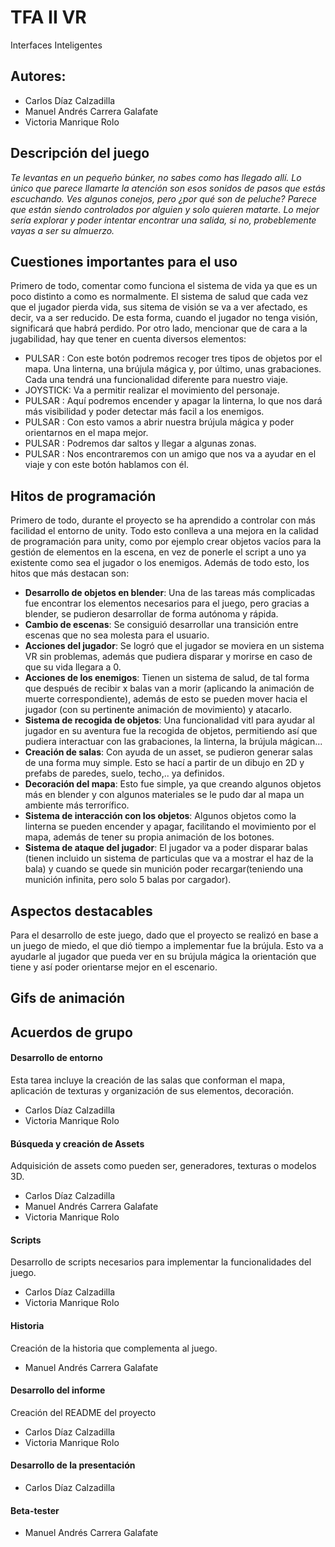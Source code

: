 # TFA II VR
Interfaces Inteligentes
## Autores:
- Carlos Díaz Calzadilla
- Manuel Andrés Carrera Galafate
- Victoria Manrique Rolo

## Descripción del juego
  *Te levantas en un pequeño búnker, no sabes como has llegado allí. Lo único que parece llamarte la atención son esos sonidos de pasos que estás escuchando. Ves algunos conejos, pero ¿por qué son de peluche? Parece que están siendo controlados por alguien y solo quieren matarte. Lo mejor sería explorar y poder intentar encontrar una salida, si no, probeblemente vayas a ser su almuerzo.*

## Cuestiones importantes para el uso
  Primero de todo, comentar como funciona el sistema de vida ya que es un poco distinto a como es normalmente. El sistema de salud que cada vez que el jugador pierda vida, sus sitema de visión se va a ver afectado, es decir, va a ser reducido. De esta forma, cuando el jugador no tenga visión, significará que habrá perdido. Por otro lado, mencionar que de cara a la jugabilidad, hay que tener en cuenta diversos elementos:
    
  - PULSAR : Con este botón podremos recoger tres tipos de objetos por el mapa. Una linterna, una brújula mágica y, por último, unas grabaciones. Cada una tendrá una funcionalidad diferente para nuestro viaje.
  - JOYSTICK: Va a permitir realizar el movimiento del personaje.
  - PULSAR : Aquí podremos encender y apagar la linterna, lo que nos dará más visibilidad y poder detectar más facil a los enemigos.
  - PULSAR : Con esto vamos a abrir nuestra brújula mágica y poder orientarnos en el mapa mejor.
  - PULSAR : Podremos dar saltos y llegar a algunas zonas.
  - PULSAR : Nos encontraremos con un amigo que nos va a ayudar en el viaje y con este botón hablamos con él.

## Hitos de programación
  Primero de todo, durante el proyecto se ha aprendido a controlar con más facilidad el entorno de unity. Todo esto conlleva a una mejora en la calidad de programación para unity, como por ejemplo crear objetos vacíos para la gestión de elementos en la escena, en vez de ponerle el script a uno ya existente como sea el jugador o los enemigos. Además de todo esto, los hitos que más destacan son:
  - **Desarrollo de objetos en blender**: Una de las tareas más complicadas fue encontrar los elementos necesarios para el juego, pero gracias a blender, se pudieron desarrollar de forma autónoma y rápida.
  - **Cambio de escenas**: Se consiguió desarrollar una transición entre escenas que no sea molesta para el usuario.
  - **Acciones del jugador**: Se logró que el jugador se moviera en un sistema VR sin problemas, además que pudiera disparar y morirse en caso de que su vida llegara a 0.
  - **Acciones de los enemigos**: Tienen un sistema de salud, de tal forma que después de recibir x balas van a morir (aplicando la animación de muerte correspondiente), además de esto se pueden mover hacia el jugador (con su pertinente animación de movimiento) y atacarlo.
  - **Sistema de recogida de objetos**: Una funcionalidad vitl para ayudar al jugador en su aventura fue la recogida de objetos, permitiendo así que pudiera interactuar con las grabaciones, la linterna, la brújula mágican...
  - **Creación de salas**: Con ayuda de un asset, se pudieron generar salas de una forma muy simple. Esto se hací a partir de un dibujo en 2D y prefabs de paredes, suelo, techo,.. ya definidos.
  - **Decoración del mapa**: Esto fue simple, ya que creando algunos objetos más en blender y con algunos materiales se le pudo dar al mapa un ambiente más terrorífico.
  - **Sistema de interacción con los objetos**: Algunos objetos como la linterna se pueden encender y apagar, facilitando el movimiento por el mapa, además de tener su propia animación de los botones.
  - **Sistema de ataque del jugador**: El jugador va a poder disparar balas (tienen incluido un sistema de particulas que va a mostrar el haz de la bala) y cuando se quede sin munición poder recargar(teniendo una munición infinita, pero solo 5 balas por cargador).

## Aspectos destacables
  Para el desarrollo de este juego, dado que el proyecto se realizó en base a un juego de miedo, el que dió tiempo a implementar fue la brújula. Esto va a ayudarle al jugador que pueda ver en su brújula mágica la orientación que tiene y así poder orientarse mejor en el escenario.
## Gifs de animación

## Acuerdos de grupo

#### Desarrollo de entorno
Esta tarea incluye la creación de las salas que conforman el mapa, aplicación de texturas y organización de sus elementos, decoración.
- Carlos Díaz Calzadilla
- Victoria Manrique Rolo

#### Búsqueda y creación de Assets
Adquisición de assets como pueden ser, generadores, texturas o modelos 3D.
- Carlos Díaz Calzadilla
- Manuel Andrés Carrera Galafate
- Victoria Manrique Rolo

#### Scripts
Desarrollo de scripts necesarios para implementar la funcionalidades del juego.
- Carlos Díaz Calzadilla
- Victoria Manrique Rolo

#### Historia
Creación de la historia que complementa al juego.
- Manuel Andrés Carrera Galafate

#### Desarrollo del informe
Creación del README del proyecto
- Carlos Díaz Calzadilla
- Victoria Manrique Rolo

#### Desarrollo de la presentación 
- Carlos Díaz Calzadilla

#### Beta-tester
- Manuel Andrés Carrera Galafate